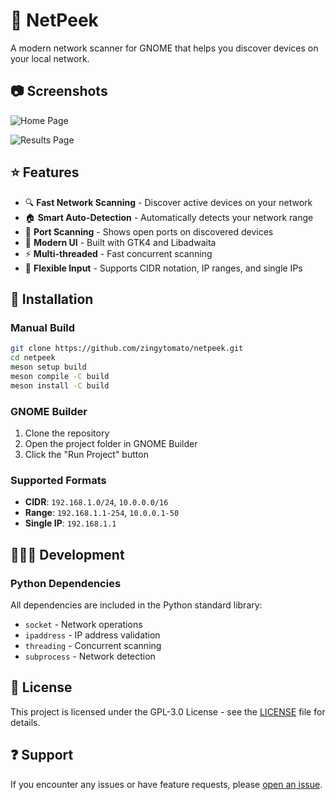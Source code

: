 # 🔎 NetPeek

A modern network scanner for GNOME that helps you discover devices on your local network.

## 📷 Screenshots


![Home Page](https://raw.githubusercontent.com/ZingyTomato/NetPeek/refs/heads/master/data/screenshots/1.png)

![Results Page](https://raw.githubusercontent.com/ZingyTomato/NetPeek/refs/heads/master/data/screenshots/2.png)

## ⭐ Features

- 🔍 **Fast Network Scanning** - Discover active devices on your network
- 🏠 **Smart Auto-Detection** - Automatically detects your network range
- 🎯 **Port Scanning** - Shows open ports on discovered devices
- 📱 **Modern UI** - Built with GTK4 and Libadwaita
- ⚡ **Multi-threaded** - Fast concurrent scanning
- 🔧 **Flexible Input** - Supports CIDR notation, IP ranges, and single IPs

## 🔨 Installation

### Manual Build

```bash
git clone https://github.com/zingytomato/netpeek.git
cd netpeek
meson setup build
meson compile -C build
meson install -C build
```

### GNOME Builder

1. Clone the repository
2. Open the project folder in GNOME Builder
3. Click the "Run Project" button

### Supported Formats

- **CIDR**: `192.168.1.0/24`, `10.0.0.0/16`
- **Range**: `192.168.1.1-254`, `10.0.0.1-50`
- **Single IP**: `192.168.1.1`

## 👨🏻‍💻 Development

### Python Dependencies

All dependencies are included in the Python standard library:
- `socket` - Network operations
- `ipaddress` - IP address validation
- `threading` - Concurrent scanning
- `subprocess` - Network detection

## 📙 License

This project is licensed under the GPL-3.0 License - see the [LICENSE](LICENSE) file for details.

## ❓ Support

If you encounter any issues or have feature requests, please [open an issue](https://github.com/zingytomato/netpeek/issues).
